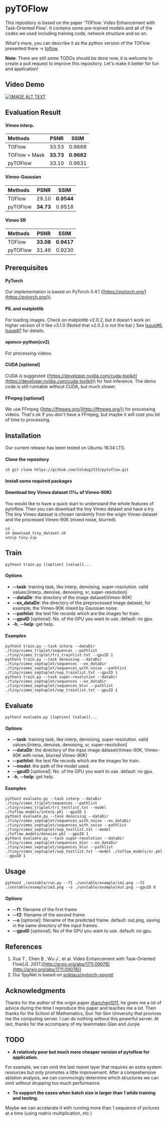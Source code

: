 # pyTOFlow

This repository is based on the paper 'TOFlow: Video Enhancement with Task-Oriented Flow'. It contains some pre-trained models and all of the codes we used including training code, network structure and so on.

What's more, you can describe it as the python version of the TOFlow presented there ->  [toflow](https://github.com/anchen1011/toflow)

**Note**: There are still some TODOs should be done now, it is welcome to create a pull request to improve this repository. Let's make it better for fun and application!

## Video Demo

[![IMAGE ALT TEXT](unstable/pytoflow.png)](https://www.bilibili.com/video/av39553558/ "Video Demo")

## Evaluation Result

#### Vimeo interp.
| Methods | PSNR | SSIM |
| :-- | -- | -- |
| TOFlow | 33.53 | 0.9668 |
| TOFlow + Mask | **33.73** | **0.9682** |
| pyTOFlow | 33.10 | 0.9631 |

#### Vimeo-Gaussian
| Methods | PSNR | SSIM |
| :-- | -- | -- |
| TOFlow | 29.10 | **0.9544** |
| pyTOFlow | **34.73** | 0.9518 |

#### Vimeo SR
| Methods | PSNR | SSIM |
| :-- | -- | -- |
| TOFlow | **33.08** | **0.9417** |
| pyTOFlow | 31.46 | 0.9230 |

## Prerequisites

#### **PyTorch**

  Our implementation is based on PyTorch 0.4.1 ([https://pytorch.org/](https://pytorch.org/)).

#### **PIL** and **matplotlib**

  For loading images.
  Check on matplotlib v2.0.2, but it doesn't work on higher version of it like v3.1.0 (Noted that v2.0.2 is not the bar.)
  See [Issue#6](https://github.com/Coldog2333/pytoflow/issues/6), [Issue#7](https://github.com/Coldog2333/pytoflow/issues/6) for details.

#### **opencv-python(cv2)**

  For processing videos.

#### **CUDA** [optional]

  CUDA is suggested ([https://developer.nvidia.com/cuda-toolkit](https://developer.nvidia.com/cuda-toolkit)) for fast inference. The demo code is still runnable without CUDA, but much slower.

#### **FFmpeg** [optional]

  We use FFmpeg ([http://ffmpeg.org/](http://ffmpeg.org/)) for processing videos. That's ok if you don't have a FFmpeg, but maybe it will cost you lot of time to processing.


## Installation

Our current release has been tested on Ubuntu 16.04 LTS.

#### **Clone the repository**

```
sh git clone https://github.com/Coldog2333/pytoflow.git
```
#### **Install some required packages**

#### **Download tiny Vimeo dataset** (1‰ of Vimeo-90K)

You would like to have a quick start to understand the whole features of pytoflow. Then you can download the tiny Vimeo dataset and have a try. The tiny Vimeo dataset is chosen randomly from the origin Vimeo dataset and the processed Vimeo-90K (mixed noise, blurred).

```
cd .
sh download_tiny_dataset.sh
unzip tiny.zip
```

## Train
```
python3 train.py [[option] [value]]...
```
#### **Options**

+ **--task**: training task, like interp, denoising, super-resolution. valid values:[interp, denoise, denoising, sr, super-resolution]
+ **--dataDir**: the directory of the image dataset(Vimeo-90K)
+ **--ex_dataDir**: the directory of the preprocessed image dataset, for example, the Vimeo-90K mixed by Gaussian noise.
+ **--pathlist**: the text file records which are the images for train.
+ **--gpuID** [optional]: No. of the GPU you want to use. default: no gpu.
+ **-h**, **--help**: get help.


#### **Examples**
```
python3 train.py --task interp --dataDir ./tiny/vimeo_triplet/sequences --pathlist ./tiny/vimeo_triplet/tri_trainlist.txt --gpuID 1
python3 train.py --task denoising --dataDir ./tiny/vimeo_septuplet/sequences --ex_dataDir ./tiny/vimeo_septuplet/sequences_with_noise --pathlist ./tiny/vimeo_septuplet/sep_trainlist.txt --gpuID 1
python3 train.py --task super-resolution --dataDir ./tiny/vimeo_septuplet/sequences --ex_dataDir ./tiny/vimeo_septuplet/sequences_blur --pathlist ./tiny/vimeo_septuplet/sep_trainlist.txt --gpuID 1
```

## Evaluate

```
python3 evaluate.py [[option] [value]]...
```
#### **Options**

+ **--task**: training task, like interp, denoising, super-resolution. valid values:[interp, denoise, denoising, sr, super-resolution]
+ **--dataDir**: the directory of the input image dataset(Vimeo-90K, Vimeo-90K with noise, blurred Vimeo-90K)
+ **--pathlist**: the text file records which are the images for train.
+ **--model**: the path of the model used.
+ **--gpuID** [optional]: No. of the GPU you want to use. default: no gpu.
+ **-h**, **--help**: get help.

#### **Examples**

```
python3 evaluate.py --task interp --dataDir ./tiny/vimeo_triplet/sequences --pathlist ./tiny/vimeo_triplet/tri_testlist.txt --model ./toflow_models/interp.pkl --gpuID 1
python3 evaluate.py --task denoising --dataDir ./tiny/vimeo_septuplet/sequences_with_noise --ex_dataDir ./tiny/vimeo_septuplet/sequences_with_noise --pathlist ./tiny/vimeo_septuplet/sep_testlist.txt --model ./toflow_models/denoise.pkl --gpuID 1
python3 evaluate.py --task super-resolution --dataDir ./tiny/vimeo_septuplet/sequences_blur --ex_dataDir ./tiny/vimeo_septuplet/sequences_blur --pathlist ./tiny/vimeo_septuplet/sep_testlist.txt --model ./toflow_models/sr.pkl --gpuID 1
```
## Usage

```
python3 ./unstable/run.py --f1 ./unstable/example/im1.png --f2 ./unstable/example/im3.png --o ./unstable/example/out.png --gpuID 0
``` 

#### **Options**

+ **--f1**: filename of the first frame
+ **--f2**: filename of the second frame
+ **--o** [optional]: filename of the predicted frame. default: out.png, saving in the same directory of the input frames.
+ **--gpuID** [optional]: No of the GPU you want to use. default: no gpu.


## References

1. Xue T , Chen B , Wu J , et al. Video Enhancement with Task-Oriented Flow[J]. 2017.([http://arxiv.org/abs/1711.09078](http://arxiv.org/abs/1711.09078))
2. Our SpyNet is based on [sniklaus/pytorch-spynet](https://github.com/sniklaus/pytorch-spynet)


## Acknowledgments
Thanks for the author of the origin paper [@anchen1011](https://github.com/anchen1011), he gives me a lot of advice during the time I reproduce this paper and teaches me a lot. Then thanks for the School of Mathematics, Sun Yat-Sen University that provices me the computing server. I can do nothing without this powerful server. At last, thanks for the accompany of my teammates Qian and Junjie.


## TODO
+ **A relatively poor but much more cheaper version of pytoflow for application.**

For example, we can omit the last resnet layer that requires an extra system resources but only promotes a little improvement. After a comprehensive ablation analysis, we can convincingly determine which structures we can omit without dropping too much performance.

+ **To support the cases when batch size is larger than 1 while training and testing.**

Maybe we can accelarate it with running more than 1 sequence of pictures at a time (using matrix multiplication, etc.)
